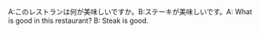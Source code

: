 <tr><td>A:このレストランは何が美味しいですか。B:ステーキが美味しいです。<td><tr><tr><td>A: What is good in this restaurant? B: Steak is good.<td><tr></table>

